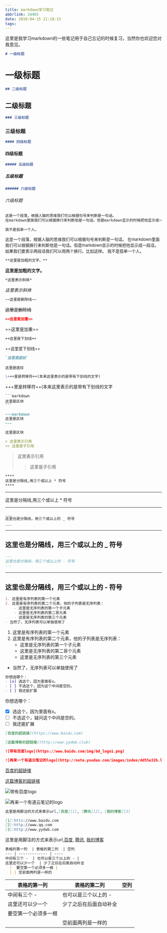 ```yaml
---
title: markdown学习笔记
abbrlink: 24465
date: 2018-04-15 21:18:13
tags:
---
```

这里是我学习markdown的一些笔记用于自己忘记的时候复习，当然你也欢迎您对我意见。
<!-- more -->
~~~markdown
# 一级标题
~~~
# 一级标题



~~~markdown
## 二级标题
~~~
## 二级标题

~~~markdown
### 三级标题
~~~
### 三级标题

~~~markdown
#### 四级标题
~~~
#### 四级标题

~~~markdown
##### 五级标题
~~~
##### 五级标题

~~~markdown
###### 六级标题
~~~
###### 六级标题

~~~markdown
这是一个段落，根据人脑的思维我们可以根据句号来判断是一句话。
在markdown里面我们可以根据换行来判断他是一句话。但是markdown显示的时候把他显示成一段话。如果我们要表示两段话我们可以用两个换行。比如这样。
 
我不是孤单一个人。
~~~

<font size="2">这是一个段落，根据人脑的思维我们可以根据句号来判断是一句话。
在markdown里面我们可以根据换行来判断他是一句话。但是markdown显示的时候把他显示成一段话。如果我们要表示两段话我们可以用两个换行。比如这样。</font>
<font size="2">我不是孤单一个人。</font>

~~~markdown
**这里是加粗的文字。**
~~~

**这里是加粗的文字。**

~~~markdown
*这里表示斜体*
~~~

*这里表示斜体*

~~~markdown
~~这里是删除线~~
~~~

~~这里是删除线~~

~~~markdown
==这里是加重==
~~~

==这里是加重==

~~~markdown
++这里是下划线++
~~~

<font size="2">++这里是下划线++</font>

~~~markdown
`这里是底纹`
~~~

`这里是底纹`

~~~markdown
\+++里是转移符++(本来这里表示的是带有下划线的文字)
~~~

\+++里是转移符++(本来这里表示的是带有下划线的文字

~~~VV
```markdown
这里是区块 
```  
~~~

```markdown
~~~markdown
这里是区块 
~~~
```

~~~markdown
这里是区块 
~~~ 

~~~markdown
> 这里表示引用
>> 这里是子引用
~~~

> 这里表示引用
>> 这里是子引用

~~~markdown
****
这里是分隔线,用三个或以上 * 符号
****
~~~

****
这里是分隔线,用三个或以上 * 符号
****

~~~markdown
___
这里也是分隔线，用三个或以上的 _ 符号
___
~~~

---
这里也是分隔线，用三个或以上的 _ 符号
---

~~~markdown
---
这里也是分隔线，用三个或以上的 - 符号
---
~~~

---
这里也是分隔线，用三个或以上的 - 符号
---

~~~markdown
1. 这里是有序列表的第一个元素
2. 这里是有序列表的第二个元素，他的子列表是无序列表：
    - 这里是无序列表的第一个子元素
    - 这里是无序列表的第二哥元素
    - 这里是无序列表的第三个元素
- 当然了，无序列表可以单独使用了
~~~

1. 这里是有序列表的第一个元素
2. 这里是有序列表的第二个元素，他的子列表是无序列表：
    - 这里是无序列表的第一个子元素
    - 这里是无序列表的第二哥个元素
    - 这里是无序列表的第三个元素
- 当然了，无序列表可以单独使用了

~~~markdown
你想选哪个：
- [x] 选这个，因为里面有x。
- [ ] 不选这个，因为这个中间是空的。
- [ ] 我还能扩展

~~~

你想选哪个：
- [x] 选这个，因为里面有x。
- [ ] 不选这个，疑问这个中间是空的。
- [ ] 我还能扩展

~~~ markdown
[百度的超链接](https://www.baidu.com)

[这篇博客的超链接](http://www.yydwb.club)

![带有百度logo](https://www.baidu.com/img/bd_logo1.png)

![再来一个有道云笔记的logo](http://note.youdao.com/images/index/dd55e32b.logo.png)
~~~

[百度的超链接](https://www.baidu.com)

[这篇博客的超链接](http://www.yydwb.club)

![带有百度logo](https://www.baidu.com/img/bd_logo1.png)

![再来一个有道云笔记的logo](http://note.youdao.com/images/index/dd55e32b.logo.png)

~~~markdown
这里是用脚注的方式来表示url,[百度][1], [腾讯][2], [我的博客][3]

[1]:htts://www.baidu.com
[2]:http://www.qq.com
[3]:http://www.yydwb.com
~~~

这里是用脚注的方式来表示url,[百度][1], [腾讯][2], [我的博客][3]

[1]:htts://www.baidu.com
[2]:http://www.qq.com
[3]:http://www.yydwb.com

```markdown
表格的第一列  | 表格的第二列  | 空列 
--- | ------------- | ---- 
中间有三个 -  | 也可以是三个以上的 - |
这里还可以少一个  | 少了之后在后面自动补全
  |  要空第一个必须多一根 | 
  | | 空前面两列是一样的 
```


表格的第一列  | 表格的第二列  | 空列 
--- | ------------- | ---- 
中间有三个 -  | 也可以是三个以上的 - |
这里还可以少一个  | 少了之后在后面自动补全
  |  要空第一个必须多一根 | 
  | | 空前面两列是一样的 
